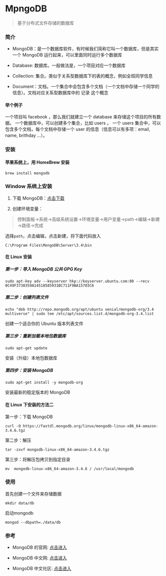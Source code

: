 # MpngoDB

> 基于分布式文件存储的数据库

### 简介

 - MongoDB：是一个数据库软件，有时候我们简称它叫一个数据库，但是其实一个 MongoDB 运行起来，可以里面同时运行多个数据库

 - Database: 数据库。一般做法是，一个项目对应一个数据库

 - Collection: 集合。类似于关系型数据库下的表的概念，例如全班同学信息

 - Document：文档。一个集合中会包含多个文档（一个文档中存储一个同学的信息）。文档对应关系型数据库中的 记录 这个概念

#### 举个例子

一个项目叫 facebook ，那么我们就建立一个 database 来存储这个项目的所有数据。
一个数据库中，可以创建多个集合，比如 users 。
一个 users 集合中，可以包含多个文档，每个文档中存储一个 user 的信息（信息可以有多项：email, name, brithday ...）。

### 安装

#### 苹果系统上，用 HomeBrew 安装

```
brew install mongodb
```

### Window 系统上安装

1. 下载 MongoDB：[点击下载](https://www.mongodb.com/dr/fastdl.mongodb.org/win32/mongodb-win32-x86_64-2008plus-ssl-3.4.4-signed.msi/download)

2. 创建环境变量：

> 控制面板→系统→高级系统设置→环境变量→用户变量→path→编辑→新建→路径→完成

选择`path`，点击编辑，点击新建，将下面代码放入

```
C:\Program Files\MongoDB\Server\3.4\bin
```

#### 在 Linux 安装

##### 第一步：导入 MongoDB 公共 GPG Key

```
sudo apt-key adv --keyserver hkp://keyserver.ubuntu.com:80 --recv 0C49F3730359A14518585931BC711F9BA15703C6
```

##### 第二步：创建列表文件

```
echo "deb http://repo.mongodb.org/apt/ubuntu xenial/mongodb-org/3.4 multiverse" | sudo tee /etc/apt/sources.list.d/mongodb-org-3.4.list
```

创建一个适合你的 Ubuntu 版本列表文件

##### 第三步：重新加载本地包数据库

```
sudo apt-get update
```

安装（升级）本地包数据库

##### 第四步：安装 MongoDB

```
sudo apt-get install -y mongodb-org
```

安装最新的稳定版本的 MongoDB

#### 在 Linux 下安装的方法二

第一步：下载 MongoDB

```
curl -O https://fastdl.mongodb.org/linux/mongodb-linux-x86_64-amazon-3.4.6.tgz
```

第二步：解压

```
tar -zxvf mongodb-linux-x86_64-amazon-3.4.6.tgz
```

第三步：将解压包拷贝到指定目录

```
mv  mongodb-linux-x86_64-amazon-3.4.6 / /usr/local/mongodb
```

### 使用

首先创建一个文件来存储数据

```
mkdir data/db
```

启动mongodb

```
mongod --dbpath=./data/db
```

### 参考

 - MongoDB 的官网: [点击进入](https://www.mongodb.com/)

 - MongoDB 中文网: [点击进入](http://www.mongodb.org.cn/)

 - MongoDB 中文社区: [点击进入](http://mongoing.com/)
